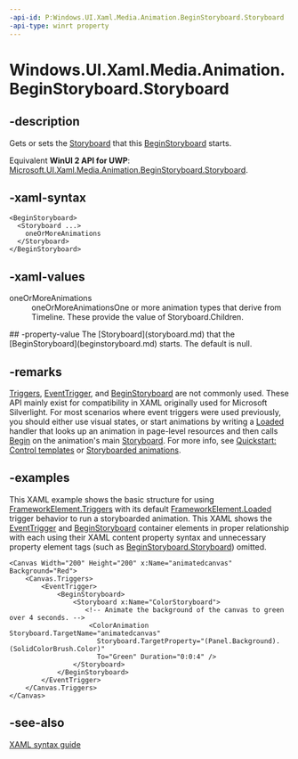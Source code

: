 ```yaml
---
-api-id: P:Windows.UI.Xaml.Media.Animation.BeginStoryboard.Storyboard
-api-type: winrt property
---
```


<!-- Property syntax
public Windows.UI.Xaml.Media.Animation.Storyboard Storyboard { get;  set; }
-->

# Windows.UI.Xaml.Media.Animation.BeginStoryboard.Storyboard

## -description
Gets or sets the [Storyboard](storyboard.md) that this [BeginStoryboard](beginstoryboard.md) starts.

Equivalent **WinUI 2 API for UWP**: [Microsoft.UI.Xaml.Media.Animation.BeginStoryboard.Storyboard](/windows/winui/api/microsoft.ui.xaml.media.animation.beginstoryboard.storyboard).

## -xaml-syntax
```xaml
<BeginStoryboard>
  <Storyboard ...>
    oneOrMoreAnimations
  </Storyboard>
</BeginStoryboard>
```


## -xaml-values
<dl><dt>oneOrMoreAnimations</dt><dd>oneOrMoreAnimationsOne or more animation types that derive from Timeline. These provide the value of Storyboard.Children.</dd>
</dl>
## -property-value
The [Storyboard](storyboard.md) that the [BeginStoryboard](beginstoryboard.md) starts. The default is null.

## -remarks
[Triggers](../windows.ui.xaml/frameworkelement_triggers.md), [EventTrigger](../windows.ui.xaml/eventtrigger.md), and [BeginStoryboard](beginstoryboard.md) are not commonly used. These API mainly exist for compatibility in XAML originally used for Microsoft Silverlight. For most scenarios where event triggers were used previously, you should either use visual states, or start animations by writing a [Loaded](../windows.ui.xaml/frameworkelement_loaded.md) handler that looks up an animation in page-level resources and then calls [Begin](storyboard_begin_1621727531.md) on the animation's main [Storyboard](storyboard.md). For more info, see [Quickstart: Control templates](/previous-versions/windows/apps/hh465374(v=win.10)) or [Storyboarded animations](/windows/uwp/graphics/storyboarded-animations).

## -examples
This XAML example shows the basic structure for using [FrameworkElement.Triggers](../windows.ui.xaml/frameworkelement_triggers.md) with its default [FrameworkElement.Loaded](../windows.ui.xaml/frameworkelement_loaded.md) trigger behavior to run a storyboarded animation. This XAML shows the [EventTrigger](../windows.ui.xaml/eventtrigger.md) and [BeginStoryboard](beginstoryboard.md) container elements in proper relationship with each using their XAML content property syntax and unnecessary property element tags (such as [BeginStoryboard.Storyboard](beginstoryboard_storyboardproperty.md)) omitted.

```xaml
<Canvas Width="200" Height="200" x:Name="animatedcanvas" Background="Red">
    <Canvas.Triggers>
        <EventTrigger>
            <BeginStoryboard>
                <Storyboard x:Name="ColorStoryboard">
                   <!-- Animate the background of the canvas to green over 4 seconds. -->
                    <ColorAnimation Storyboard.TargetName="animatedcanvas"
                      Storyboard.TargetProperty="(Panel.Background).(SolidColorBrush.Color)"
                      To="Green" Duration="0:0:4" />
                </Storyboard>
            </BeginStoryboard>
        </EventTrigger>
    </Canvas.Triggers>
</Canvas>
```



## -see-also
[XAML syntax guide](/windows/uwp/xaml-platform/xaml-syntax-guide)
